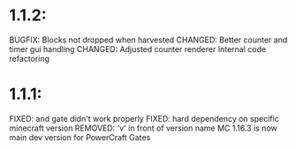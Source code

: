 # 1.1.2:
BUGFIX: Blocks not dropped when harvested
CHANGED: Better counter and timer gui handling
CHANGED: Adjusted counter renderer
Internal code refactoring

# 1.1.1:

FIXED: and gate didn't work properly
FIXED: hard dependency on specific minecraft version
REMOVED: 'v' in front of version name
MC 1.16.3 is now main dev version for PowerCraft Gates